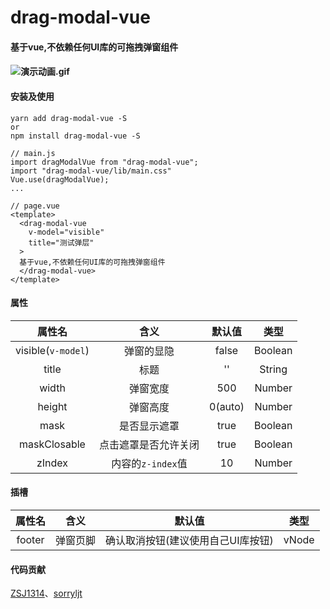 # drag-modal-vue

#### 基于vue,不依赖任何UI库的可拖拽弹窗组件

#### ![演示动画.gif](https://upload-images.jianshu.io/upload_images/18029972-ad5c878a480fe63f.gif?imageMogr2/auto-orient/strip)

#### 安装及使用

```
yarn add drag-modal-vue -S
or
npm install drag-modal-vue -S
```
```
// main.js
import dragModalVue from "drag-modal-vue";
import "drag-modal-vue/lib/main.css"
Vue.use(dragModalVue);
...
```

```
// page.vue
<template>
  <drag-modal-vue
    v-model="visible"
    title="测试弹层"
  >
  基于vue,不依赖任何UI库的可拖拽弹窗组件
  </drag-modal-vue>
</template>
```

#### 属性

| 属性名 | 含义 | 默认值 |类型
| :----:| :----: | :----: |:----: |
| visible(`v-model`) | 弹窗的显隐 | false | Boolean
| title | 标题 | '' | String
| width | 弹窗宽度 | 500 | Number
| height | 弹窗高度 | 0(auto) | Number
| mask | 是否显示遮罩 | true | Boolean
| maskClosable | 点击遮罩是否允许关闭 | true | Boolean
| zIndex | 内容的`z-index`值 | 10 | Number

#### 插槽

| 属性名 | 含义 | 默认值 |类型
| :----:| :----: | :----: |:----: |
| footer | 弹窗页脚 | 确认取消按钮(建议使用自己UI库按钮) | vNode

#### 代码贡献
[ZSJ1314](https://github.com/ZSJ1314)、[sorryljt](https://github.com/sorryljt)
